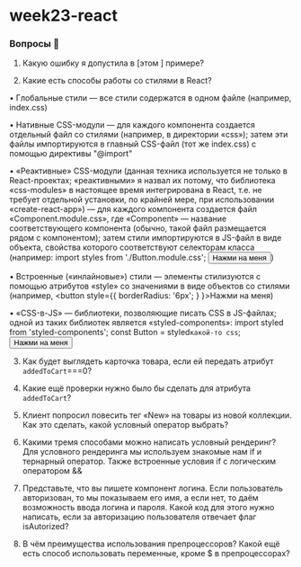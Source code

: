 # week23-react
### Вопросы 💎

1. Какую ошибку я допустила в [этом ] примере?
  
2. Какие есть способы работы со стилями в React?

• Глобальные стили — все стили содержатся в одном файле (например, index.css)

• Нативные CSS-модули — для каждого компонента создается отдельный файл со стилями (например, в директории «css»); затем эти файлы импортируются в главный CSS-файл (тот же index.css) с помощью директивы "@import"

• «Реактивные» CSS-модули (данная техника используется не только в React-проектах; «реактивными» я назвал их потому, что библиотека «css-modules» в настоящее время интегрирована в React, т.е. не требует отдельной установки, по крайней мере, при использовании «create-react-app») — для каждого компонента создается файл «Component.module.css», где «Component» — название соответствующего компонента (обычно, такой файл размещается рядом с компонентом); затем стили импортируются в JS-файл в виде объекта, свойства которого соответствуют селекторам класса (например: import styles from './Button.module.css'; <button style={styles.button}>Нажми на меня</button>)

• Встроенные («инлайновые») стили — элементы стилизуются с помощью атрибутов «style» со значениями в виде объектов со стилями (например, <button style={{ borderRadius: '6px'; } }>Нажми на меня</button>)

• «CSS-в-JS» — библиотеки, позволяющие писать CSS в JS-файлах; одной из таких библиотек является «styled-components»: import styled from 'styled-components'; const Button = styled`какой-то css`; <Button>Нажми на меня</Button>

3. Как будет выглядеть карточка товара, если ей передать атрибут `addedToCart`===0?
4. Какие ещё проверки нужно было бы сделать для атрибута `addedToCart`?
5. Клиент попросил повесить тег «New» на товары из новой коллекции. Как это сделать, какой условный оператор выбрать?
6. Какими тремя способами можно написать условный рендеринг? 
Для условного рендеринга мы используем знакомые нам if и тернарный оператор.
Также встроенные условия if с логическим оператором &&

7. Представьте, что вы пишете компонент логина. Если пользователь авторизован, то мы показываем его имя, а если нет, то даём возможность ввода логина и пароля. Какой код для этого нужно написать, если за авторизацию пользователя отвечает флаг isAutorized?
8. В чём преимущества использования препроцессоров? Какой ещё есть способ использовать переменные, кроме $ в препроцессорах?